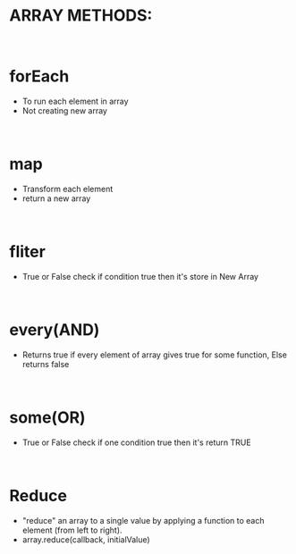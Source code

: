 #   ARRAY METHODS:
<br>

#   forEach
-   To run each element in array
-   Not creating new array
<br>

#   map
-   Transform each element
-   return a new array
<br>

#   fliter  
-   True or False check if condition true then it's store in New Array
<br>

#   every(AND)
-   Returns true if every element of array gives true for some function, Else returns false
<br>

#   some(OR)
-   True or False check if one condition true then it's return TRUE
<br>

#   Reduce
-   "reduce" an array to a single value by applying a function to each element (from left to right).
-   array.reduce(callback, initialValue)
